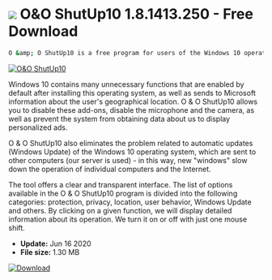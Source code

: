 # ![](https://cdn.softexe.net/static/icon/c/o-o-shutup10-9202.png) O&O ShutUp10 1.8.1413.250 - Free Download

```sh
O &amp; O ShutUp10 is a free program for users of the Windows 10 operating system that protects their privacy while using the latest version of popular "windows". It does not require installation - you can start it immediately after downloading.
```
[![O&O ShutUp10](https://gallery.dpcdn.pl/imgc/Tools/61882/g_-_420x350_1.5_-_x20150917122112_0.png)](https://softexe.net/win/security-privacy/data-protection/o-o-shutup10:abRb.html)

Windows 10 contains many unnecessary functions that are enabled by default after installing this operating system, as well as sends to Microsoft information about the user's geographical location. O &amp; O ShutUp10 allows you to disable these add-ons, disable the microphone and the camera, as well as prevent the system from obtaining data about us to display personalized ads.
 
 O &amp; O ShutUp10 also eliminates the problem related to automatic updates (Windows Update) of the Windows 10 operating system, which are sent to other computers (our server is used) - in this way, new "windows" slow down the operation of individual computers and the Internet. 
 
 The tool offers a clear and transparent interface. The list of options available in the O &amp; O ShutUp10 program is divided into the following categories: protection, privacy, location, user behavior, Windows Update and others. By clicking on a given function, we will display detailed information about its operation. We turn it on or off with just one mouse shift.


- **Update:** Jun 16 2020
- **File size:** 1.30 MB

[![Download](https://cdn.softexe.net/static/img/download.png)](https://softexe.net/win/security-privacy/data-protection/o-o-shutup10:abRb.html)


